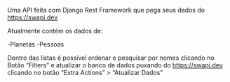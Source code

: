 ﻿Uma API feita com Django Rest Framework que pega seus dados do https://swapi.dev

Atualmente contém os dados de:

-Planetas
-Pessoas

Dentro das listas é possível ordenar e pesquisar por nomes clicando no Botão “Filters” e atualizar o banco de dados puxando do https://swapi.dev clicando no botão “Extra Actions” > “Atualizar Dados”
